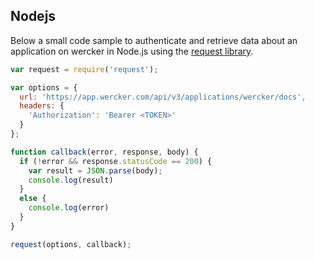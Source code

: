 ## Nodejs

Below a small code sample to authenticate and retrieve data about an
application on wercker in Node.js using the
[request library](https://www.npmjs.com/package/request).

```javascript
var request = require('request');

var options = {
  url: 'https://app.wercker.com/api/v3/applications/wercker/docs',
  headers: {
    'Authorization': 'Bearer <TOKEN>'
  }
};

function callback(error, response, body) {
  if (!error && response.statusCode == 200) {
    var result = JSON.parse(body);
    console.log(result)
  }
  else {
    console.log(error)
  }
}

request(options, callback);
```